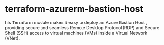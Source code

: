 # terraform-azurerm-bastion-host
his Terraform module makes it easy to deploy an Azure Bastion Host , providing secure and seamless Remote Desktop Protocol (RDP) and Secure Shell (SSH) access to virtual machines (VMs) inside a Virtual Network (VNet).
